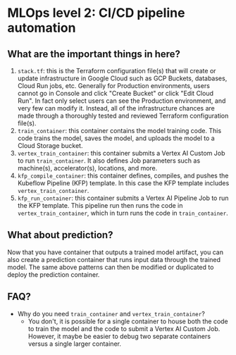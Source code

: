 # MLOps level 2: CI/CD pipeline automation

## What are the important things in here?
1. `stack.tf`: this is the Terraform configuration file(s) that will create or update infrastructure in Google Cloud such as GCP Buckets, databases, Cloud Run jobs, etc. Generally for Production environments, users cannot go in Console and click "Create Bucket" or click "Edit Cloud Run". In fact only select users can see the Production environment, and very few can modify it. Instead, all of the infrastructure chances are made through a thoroughly tested and reviewed Terraform configuration file(s).
2. `train_container`: this container contains the model training code. This code trains the model, saves the model, and uploads the model to a Cloud Storage bucket.
3. `vertex_train_container`: this container submits a Vertex AI Custom Job to run `train_container`. It also defines Job parameters such as machine(s), accelerator(s), locations, and more.
4. `kfp_compile_container`: this container defines, compiles, and pushes the Kubeflow Pipeline (KFP) template. In this case the KFP template includes `vertex_train_container`.
5. `kfp_run_container`: this container submits a Vertex AI Pipeline Job to run the KFP template. This pipeline run then runs the code in `vertex_train_container`, which in turn runs the code in `train_container`.

## What about prediction?
Now that you have container that outputs a trained model artifact, you can also create a prediction container that runs input data through the trained model. The same above patterns can then be modified or duplicated to deploy the prediction container.

## FAQ?
- Why do you need `train_container` and `vertex_train_container`?
    - You don't, it is possible for a single container to house both the code to train the model and the code to submit a Vertex AI Custom Job. However, it maybe be easier to debug two separate containers versus a single larger container.